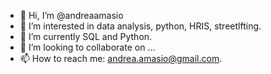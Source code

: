 - 👋 Hi, I’m @andreaamasio
- 👀 I’m interested in data analysis, python, HRIS, streetlfting.
- 🌱 I’m currently SQL and Python.
- 💞️ I’m looking to collaborate on ...
- 📫 How to reach me: andrea.amasio@gmail.com.

<!---
andreaamasio/andreaamasio is a ✨ special ✨ repository because its `README.md` (this file) appears on your GitHub profile.
You can click the Preview link to take a look at your changes.
--->
